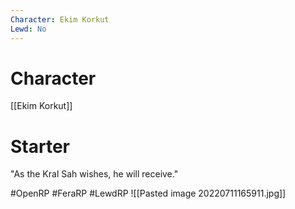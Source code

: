 ```yaml
---
Character: Ekim Korkut
Lewd: No
---
```

# Character
[[Ekim Korkut]]

# Starter
"As the Kral Sah wishes, he will receive." 

#OpenRP #FeraRP #LewdRP 
![[Pasted image 20220711165911.jpg]]